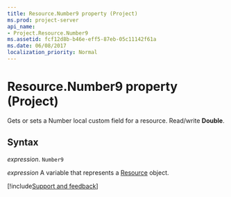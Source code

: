 ```yaml
---
title: Resource.Number9 property (Project)
ms.prod: project-server
api_name:
- Project.Resource.Number9
ms.assetid: fcf12d8b-b46e-eff5-87eb-05c11142f61a
ms.date: 06/08/2017
localization_priority: Normal
---
```



# Resource.Number9 property (Project)

Gets or sets a Number local custom field for a resource. Read/write  **Double**.


## Syntax

_expression_. `Number9`

_expression_ A variable that represents a [Resource](./Project.Resource.md) object.

[!include[Support and feedback](~/includes/feedback-boilerplate.md)]